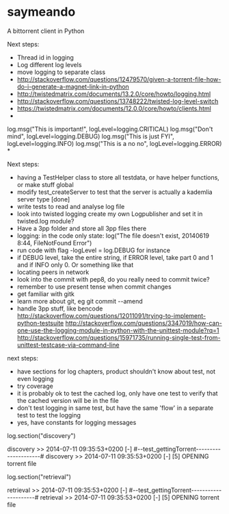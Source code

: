 saymeando
=========

A bittorrent client in Python


Next steps:
* Thread id in logging
* Log different log levels
* move logging to separate class
* http://stackoverflow.com/questions/12479570/given-a-torrent-file-how-do-i-generate-a-magnet-link-in-python
* http://twistedmatrix.com/documents/13.2.0/core/howto/logging.html
* http://stackoverflow.com/questions/13748222/twisted-log-level-switch
* https://twistedmatrix.com/documents/12.0.0/core/howto/clients.html
* 

log.msg("This is important!", logLevel=logging.CRITICAL)
log.msg("Don't mind", logLevel=logging.DEBUG)
log.msg("This is just FYI", logLevel=logging.INFO)
log.msg("This is a no no", logLevel=logging.ERROR)
* 

Next steps:
- having a TestHelper class to store all testdata, or have helper functions, or make stuff global
- modify test_createServer to test that the server is actually a kademlia server type [done]
- write tests to read and analyse log file
- look into twisted logging create my own Logpublisher and set it in twisted.log module?
- Have a 3pp folder and store all 3pp files there
- logging: in the code only state: log("The file doesn't exist, 20140619 8:44, FileNotFound Error")
- run code with flag -logLevel = log.DEBUG for instance
- if DEBUG level, take the entire string, if ERROR level, take part 0 and 1 and if INFO only 0. Or something like that
- locating peers in network
- look into the commit with pep8, do you really need to commit twice?
- remember to use present tense when commit changes
- get familiar with gitk
- learn more about git, eg git commit --amend
- handle 3pp stuff, like bencode
http://stackoverflow.com/questions/12011091/trying-to-implement-python-testsuite
http://stackoverflow.com/questions/3347019/how-can-one-use-the-logging-module-in-python-with-the-unittest-module?rq=1
http://stackoverflow.com/questions/15971735/running-single-test-from-unittest-testcase-via-command-line




next steps:
- have sections for log chapters, product shouldn't know about test, not even logging
- try coverage
- it is probably ok to test the cached log, only have one test to verify that the cached version will be in the file
- don't test logging in same test, but have the same 'flow' in a separate test to test the logging
- yes, have constants for logging messages


log.section("discovery")

discovery >> 2014-07-11 09:35:53+0200 [-] #--test_gettingTorrent---------------------#
discovery >> 2014-07-11 09:35:53+0200 [-] [5] OPENING torrent file

log.section("retrieval")


retrieval >> 2014-07-11 09:35:53+0200 [-] #--test_gettingTorrent---------------------#
retrieval >> 2014-07-11 09:35:53+0200 [-] [5] OPENING torrent file



